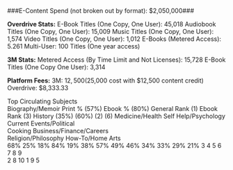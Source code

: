 ###E-Content Spend (not broken out by format): $2,050,000###

**Overdrive Stats:**
E-Book Titles (One Copy, One User): 45,018
Audiobook Titles (One Copy, One User): 15,009
Music Titles (One Copy, One User): 1,574
Video Titles (One Copy, One User): 1,012
E-Books (Metered Access): 5.261
Multi-User: 100 Titles (One year access)

**3M Stats:**
Metered Access (By Time Limit and Not Licenses): 15,728
E-Book Titles (One Copy One User): 3,314

**Platform Fees:**
3M: $12,500 ($25,000 cost with $12,500 content credit)
Overdrive: $8,333.33

Top Circulating Subjects	
Biography/Memoir   Print %	(57%)  Ebook % (80%)   General Rank (1)      Ebook Rank (3)
History	                        (35%)          (60%)                (2)                 (6)
Medicine/Health	
Self Help/Psychology	
Current Events/Political	
Cooking	Business/Finance/Careers	
Religion/Philosophy	
How-To/Home Arts	
68%	25%	18%	84%		19%	38%	
57%	49%	46%	34%	33%	29%	21%
3	4	5	6	7	8	9	
2	8	10	1		9	5